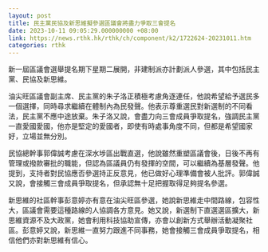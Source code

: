 ```yaml
---
layout: post
title: 民主黨民協及新思維擬參選區議會將盡力爭取三會提名
date: 2023-10-11 09:05:29.000000000 +08:00
link: https://news.rthk.hk/rthk/ch/component/k2/1722624-20231011.htm
categories: rthk
---
```


新一屆區議會選舉提名期下星期二展開，非建制派亦計劃派人參選，其中包括民主黨、民協及新思維。

油尖旺區議會副主席、民主黨的朱子洛正積極考慮角逐連任，他說希望給予選民多一個選擇，同時尋求繼續在體制內為民發聲。他表示尊重選民對新選制的不同看法，民主黨不應中途放棄。朱子洛又說，會盡力向三會成員爭取提名，強調民主黨一直愛國愛國，他亦是堅定的愛國者，即使有時處事角度不同，但都是希望國家好，立場並無分別。

民協總幹事郭偉誠考慮在深水埗區出戰直選，他說雖然重塑區議會後，日後不再有管理或撥款審批的職能，但認為區議員仍有發揮的空間，可以繼續為基層發聲。他提到，支持者對民協應否參選持正反意見，他已做好心理準備會被人批評。郭偉誠又說，會接觸三會成員爭取提名，但承認無十足把握取得足夠提名參選。

新思維的社區幹事彭意婷亦有意在油尖旺區參選，她說新思維走中間路線，包容性大，區議會需要這種路線的人協調各方意見。她又說，新選制下直選選區擴大，新思維資源不及大政黨，她會利用科技協助宣傳，亦會以創新方式舉辦活動凝聚社區。彭意婷又說，新思維一直努力跟進不同事務，她會接觸三會成員爭取提名，相信他們亦對新思維有信心。
